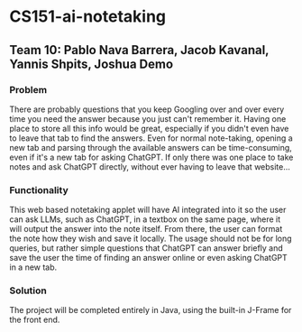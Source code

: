 # CS151-ai-notetaking
## Team 10: Pablo Nava Barrera, Jacob Kavanal, Yannis Shpits, Joshua Demo

### Problem
There are probably questions that you keep Googling over and over every time you need the answer because you just can't remember it. Having one place to store all this info would be great, especially if you didn't even have to leave that tab to find the answers. Even for normal note-taking, opening a new tab and parsing through the available answers can be time-consuming, even if it's a new tab for asking ChatGPT. If only there was one place to take notes and ask ChatGPT directly, without ever having to leave that website...

### Functionality
This web based notetaking applet will have AI integrated into it so the user can ask LLMs, such as ChatGPT, in a textbox on the same page, where it will output the answer into the note itself. From there, the user can format the note how they wish and save it locally. The usage should not be for long queries, but rather simple questions that ChatGPT can answer briefly and save the user the time of finding an answer online or even asking ChatGPT in a new tab. 

### Solution
The project will be completed entirely in Java, using the built-in J-Frame for the front end. 
